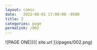 ```yaml
---
layout: comic
date:   2022-08-01 17:00:00 -0500
title: 2
categories: page
permalink: /002
---
```

![PAGE ONE]({{ site.url }}/pages/002.png)
